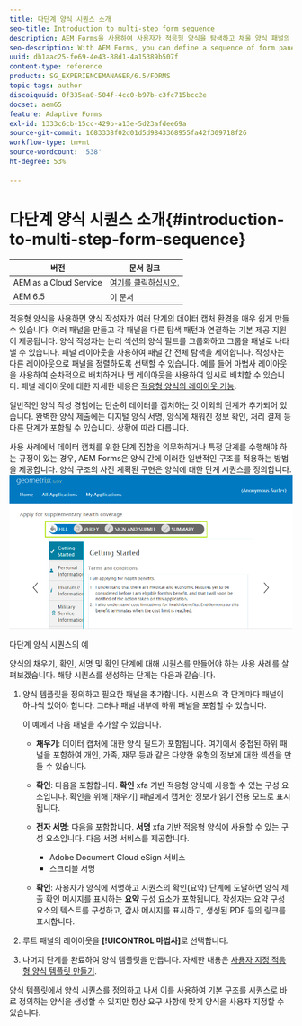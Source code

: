 ```yaml
---
title: 다단계 양식 시퀀스 소개
seo-title: Introduction to multi-step form sequence
description: AEM Forms을 사용하여 사용자가 적응형 양식을 탐색하고 채울 양식 패널의 시퀀스를 정의할 수 있습니다.
seo-description: With AEM Forms, you can define a sequence of form panel in which you want users to navigate and fill an adaptive form.
uuid: db1aac25-fe69-4e43-88d1-4a15389b507f
content-type: reference
products: SG_EXPERIENCEMANAGER/6.5/FORMS
topic-tags: author
discoiquuid: 0f335ea0-504f-4cc0-b97b-c3fc715bcc2e
docset: aem65
feature: Adaptive Forms
exl-id: 1333c6cb-15cc-429b-a13e-5d23afdee69a
source-git-commit: 1683338f02d01d5d9843368955fa42f309718f26
workflow-type: tm+mt
source-wordcount: '538'
ht-degree: 53%

---
```


# 다단계 양식 시퀀스 소개{#introduction-to-multi-step-form-sequence}

| 버전 | 문서 링크 |
| -------- | ---------------------------- |
| AEM as a Cloud Service | [여기를 클릭하십시오.](https://experienceleague.adobe.com/docs/experience-manager-cloud-service/content/forms/adaptive-forms-authoring/authoring-adaptive-forms-foundation-components/configure-layout-of-an-adaptive-form/introduction-form-sequence.html) |
| AEM 6.5 | 이 문서 |


적응형 양식을 사용하면 양식 작성자가 여러 단계의 데이터 캡처 환경을 매우 쉽게 만들 수 있습니다. 여러 패널을 만들고 각 패널을 다른 탐색 패턴과 연결하는 기본 제공 지원이 제공됩니다. 양식 작성자는 논리 섹션의 양식 필드를 그룹화하고 그룹을 패널로 나타낼 수 있습니다. 패널 레이아웃을 사용하여 패널 간 전체 탐색을 제어합니다. 작성자는 다른 레이아웃으로 패널을 정렬하도록 선택할 수 있습니다. 예를 들어 마법사 레이아웃을 사용하여 순차적으로 배치하거나 탭 레이아웃을 사용하여 임시로 배치할 수 있습니다. 패널 레이아웃에 대한 자세한 내용은 [적응형 양식의 레이아웃 기능](../../forms/using/layout-capabilities-adaptive-forms.md).

일반적인 양식 작성 경험에는 단순히 데이터를 캡처하는 것 이외의 단계가 추가되어 있습니다. 완벽한 양식 제출에는 디지털 양식 서명, 양식에 채워진 정보 확인, 처리 결제 등 다른 단계가 포함될 수 있습니다. 상황에 따라 다릅니다.

사용 사례에서 데이터 캡처를 위한 단계 집합을 의무화하거나 특정 단계를 수행해야 하는 규정이 있는 경우, AEM Forms은 양식 간에 이러한 일반적인 구조를 적용하는 방법을 제공합니다. 양식 구조의 사전 계획된 구현은 양식에 대한 단계 시퀀스를 정의합니다. ![다단계 양식 시퀀스의 예](assets/formpipeline.png)

다단계 양식 시퀀스의 예

양식의 채우기, 확인, 서명 및 확인 단계에 대해 시퀀스를 만들어야 하는 사용 사례를 살펴보겠습니다. 해당 시퀀스를 생성하는 단계는 다음과 같습니다.

1. 양식 템플릿을 정의하고 필요한 패널을 추가합니다. 시퀀스의 각 단계마다 패널이 하나씩 있어야 합니다. 그러나 패널 내부에 하위 패널을 포함할 수 있습니다.

   이 예에서 다음 패널을 추가할 수 있습니다.

   * **채우기**: 데이터 캡처에 대한 양식 필드가 포함됩니다. 여기에서 중첩된 하위 패널을 포함하여 개인, 가족, 재무 등과 같은 다양한 유형의 정보에 대한 섹션을 만들 수 있습니다.

   * **확인**: 다음을 포함합니다. **확인** xfa 기반 적응형 양식에 사용할 수 있는 구성 요소입니다. 확인을 위해 [채우기] 패널에서 캡처한 정보가 읽기 전용 모드로 표시됩니다.

   * **전자 서명**: 다음을 포함합니다. **서명** xfa 기반 적응형 양식에 사용할 수 있는 구성 요소입니다. 다음 서명 서비스를 제공합니다.

      * Adobe Document Cloud eSign 서비스
      * 스크리블 서명

   * **확인**: 사용자가 양식에 서명하고 시퀀스의 확인(요약) 단계에 도달하면 양식 제출 확인 메시지를 표시하는 **요약** 구성 요소가 포함됩니다. 작성자는 요약 구성 요소의 텍스트를 구성하고, 감사 메시지를 표시하고, 생성된 PDF 등의 링크를 표시합니다.

1. 루트 패널의 레이아웃을 **[!UICONTROL 마법사]**&#x200B;로 선택합니다.
1. 나머지 단계를 완료하여 양식 템플릿을 만듭니다. 자세한 내용은 [사용자 지정 적응형 양식 템플릿 만들기](../../forms/using/custom-adaptive-forms-templates.md).

양식 템플릿에서 양식 시퀀스를 정의하고 나서 이를 사용하여 기본 구조를 시퀀스로 바로 정의하는 양식을 생성할 수 있지만 항상 요구 사항에 맞게 양식을 사용자 지정할 수 있습니다.
